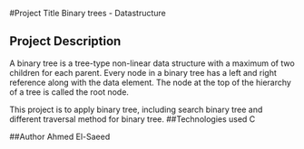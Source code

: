 #Project Title
Binary trees - Datastructure

## Project Description
A binary tree is a tree-type non-linear data structure with a maximum of two children for each parent. Every node in a binary tree has a left and right reference along with the data element.
The node at the top of the hierarchy of a tree is called the root node.

This project is to apply binary tree, including search binary tree and different traversal method for binary tree.
##Technologies used
C

##Author
Ahmed El-Saeed
